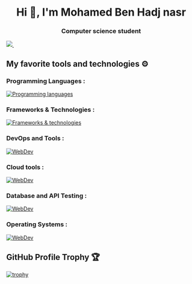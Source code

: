 <h1 align="center">Hi 👋, I'm Mohamed Ben Hadj nasr</h1>
<h3 align="center">Computer science student</h3>

<a href="https://www.linkedin.com/in/mohamed-ben-hadj-nasr-a14601322">
<img src="https://img.shields.io/badge/Linkedin-%231DA1F2.svg?style=for-the-badge&logo=Linkedin&logoColor=white">
</a>
&nbsp;&nbsp;&nbsp;&nbsp;&nbsp;&nbsp;&nbsp;&nbsp;
<div>

## My favorite tools and technologies ⚙️

<h3>Programming Languages :</h3>

[![Programming languages](https://skillicons.dev/icons?i=rust,cpp,bash,python,php,js)](https://skillicons.dev)

<h3>Frameworks & Technologies :</h3>

[![Frameworks & technologies](https://skillicons.dev/icons?i=tauri,svelte,angular,react)](https://skillicons.dev)

<h3>DevOps and Tools :</h3>

[![WebDev](https://skillicons.dev/icons?i=github,docker,kubernetes,jenkins)](https://skillicons.dev)

<h3>Cloud tools :</h3>

[![WebDev](https://skillicons.dev/icons?i=terraform,azure)](https://skillicons.dev)

<h3>Database and API Testing :</h3>

[![WebDev](https://skillicons.dev/icons?i=sqlite,mysql,postman)](https://skillicons.dev)

<h3>Operating Systems :</h3>

[![WebDev](https://skillicons.dev/icons?i=linux,nix,arch,redhat)](https://skillicons.dev)

## GitHub Profile Trophy 🏆

[![trophy](https://github-profile-trophy.vercel.app/?username=ferjaboss&row=1&margin-w=40)](https://github.com/ryo-ma/github-profile-trophy)
